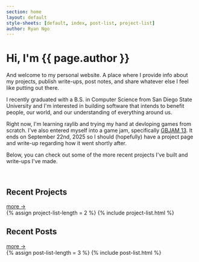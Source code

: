 ```yaml
---
section: home
layout: default 
style-sheets: [default, index, post-list, project-list]
author: Ryan Ngo
---
```


<h1>Hi, I'm <span class="title-highlight">{{ page.author }}</span></h1>

And welcome to my personal website. A place where I provide info about my
projects, publish write-ups, post notes, and share whatever else I feel
like putting out there.

I recently graduated with a B.S. in Computer Science from San Diego State University
and I'm interested in building software that intends to benefit people, our world, 
and our understanding of everything around us.

Right now, I'm learning raylib and trying my hand at devloping games from 
scratch. I've also entered myself into a game jam, specifically [GBJAM 13](https://itch.io/jam/gbjam-13). 
It ends on September 22nd, 2025 so I should (hopefully) have a project page 
and write-up regarding how it went shortly after.

Below, you can check out some of the more recent projects I've built and 
write-ups I've made.

<br>

<div class="list-heading">
    <h2>Recent Projects</h2>
    <a href="{{ site.docs[1].url }}"> more -></a>
</div>
{% assign project-list-length = 2 %}
{% include project-list.html %}

<div class="list-heading">
    <h2>Recent Posts</h2>
    <a href="{{ site.docs[2].url }}"> more -></a>
</div>
{% assign post-list-length = 3 %}
{% include post-list.html %}

